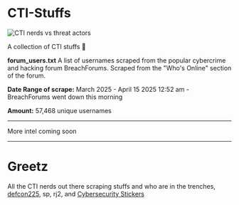 # CTI-Stuffs

![CTI nerds vs threat actors](https://i.imgur.com/SP93Ph5.png)

A collection of CTI stuffs 📃

**forum_users.txt**
A list of usernames scraped from the popular cybercrime and hacking forum BreachForums. Scraped from the "Who's Online" section of the forum.

**Date Range of scrape:** March 2025 - April 15 2025 12:52 am - BreachForums went down this morning

**Amount:** 57,468 unique usernames

----

 More intel coming soon


----

# Greetz

All the CTI nerds out there scraping stuffs and who are in the trenches, [defcon225](https://defcon225.org/), sp, rj2, and [Cybersecurity Stickers](https://cybersecuritystickers.com/)
